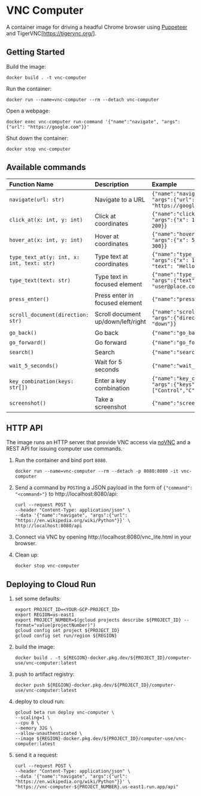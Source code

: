 # VNC Computer

A container image for driving a headful Chrome browser using [Puppeteer](https://pptr.dev/) and TigerVNC[https://tigervnc.org/].

## Getting Started

Build the image:

```
docker build . -t vnc-computer
```

Run the container:

```
docker run --name=vnc-computer --rm --detach vnc-computer
```

Open a webpage:

```
docker exec vnc-computer run-command '{"name":"navigate", "args":{"url": "https://google.com"}}'
```

Shut down the container:

```
docker stop vnc-computer
```

## Available commands

| Function Name                                 | Description                     | Example                                     |
| :-------------------------------------------- | :------------------------------ | :------------------------------------------ |
| `navigate(url: str)`                          | Navigate to a URL               | `{"name":"navigate", "args":{"url": "https://google.com"}}` |
| `click_at(x: int, y: int)`                    | Click at coordinates            | `{"name":"click_at", "args":{"x": 100, "y": 200}}`                  |
| `hover_at(x: int, y: int)`                    | Hover at coordinates            | `{"name":"hover_at", "args":{"x": 50, "y": 300}}`                   |
| `type_text_at(y: int, x: int, text: str)`     | Type text at coordinates        | `{"name":"type_text_at", "args":{"x": 150, "y": 75, "text": "Hello"}}` |
| `type_text(text: str)`                        | Type text in focused element    | `{"name":"type_text", "args":{"text": "user@place.com"}}` |
| `press_enter()`                               | Press enter in focused element  | `{"name":"press_enter"}` |
| `scroll_document(direction: str)`             | Scroll document up/down/left/right | `{"name":"scroll_document", "args":{"direction": "down"}}`       |
| `go_back()`                                   | Go back                         | `{"name":"go_back"}`                               |
| `go_forward()`                                | Go forward                      | `{"name":"go_forward"}`                            |
| `search()`                                    | Search                          | `{"name":"search"}`                                |
| `wait_5_seconds()`                            | Wait for 5 seconds              | `{"name":"wait_5_seconds"}`                        |
| `key_combination(keys: str[])`                | Enter a key combination         | `{"name":"key_combination", "args":{"keys": ["Control","C"]}}`  |
| `screenshot()`                                | Take a screenshot               | `{"name":"screenshot"}`                            |

## HTTP API

The image runs an HTTP server that provide VNC access via [noVNC](https://novnc.com/) and a REST API for issuing computer use commands.

1. Run the container and bind port `8080`.

    ```
    docker run --name=vnc-computer --rm --detach -p 8080:8080 -it vnc-computer
    ```

2. Send a command by `POST`ing a JSON payload in the form of `{"command": "<command>"}` to http://localhost:8080/api:

    ```
    curl --request POST \
    --header "Content-Type: application/json" \
    --data '{"name":"navigate", "args":{"url": "https://en.wikipedia.org/wiki/Python"}}' \
    http://localhost:8080/api
    ```

3. Connect via VNC by opening http://localhost:8080/vnc_lite.html in your browser.


4. Clean up:

    ```
    docker stop vnc-computer
    ```

## Deploying to Cloud Run

1. set some defaults:

    ```
    export PROJECT_ID=<YOUR-GCP-PROJECT_ID>
    export REGION=us-east1
    export PROJECT_NUMBER=$(gcloud projects describe ${PROJECT_ID} --format="value(projectNumber)")
    gcloud config set project ${PROJECT_ID}
    gcloud config set run/region ${REGION}
    ```

2. build the image:

    ```
    docker build . -t ${REGION}-docker.pkg.dev/${PROJECT_ID}/computer-use/vnc-computer:latest
    ```

3. push to artifact registry:

    ```
    docker push ${REGION}-docker.pkg.dev/${PROJECT_ID}/computer-use/vnc-computer:latest
    ```

4. deploy to cloud run:

    ```
    gcloud beta run deploy vnc-computer \
    --scaling=1 \
    --cpu 8 \
    --memory 32G \
    --allow-unauthenticated \
    --image ${REGION}-docker.pkg.dev/${PROJECT_ID}/computer-use/vnc-computer:latest
    ```

5. send it a request:

    ```
    curl --request POST \
    --header "Content-Type: application/json" \
    --data '{"name":"navigate", "args":{"url": "https://en.wikipedia.org/wiki/Python"}}' \
    "https://vnc-computer-${PROJECT_NUMBER}.us-east1.run.app/api"
    ```